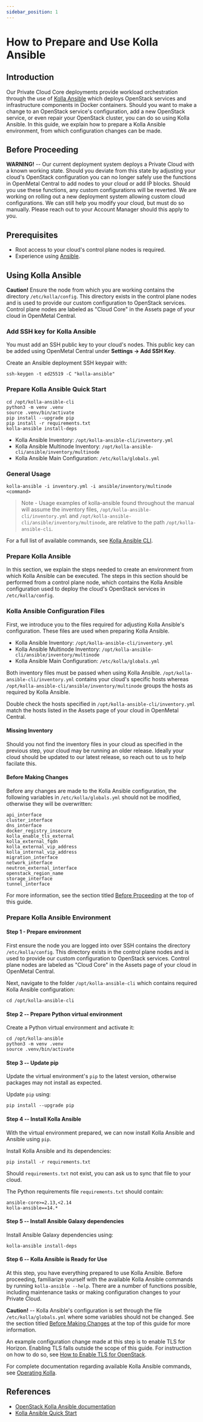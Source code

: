 ```yaml
---
sidebar_position: 1
---
```

# How to Prepare and Use Kolla Ansible

## Introduction

Our Private Cloud Core deployments provide workload orchestration
through the use of [Kolla
Ansible](https://github.com/openstack/kolla-ansible) which deploys
OpenStack services and infrastructure components in Docker containers.
Should you want to make a change to an OpenStack service's
configuration, add a new OpenStack service, or even repair your
OpenStack cluster, you can do so using Kolla Ansible. In this guide, we
explain how to prepare a Kolla Ansible environment, from which
configuration changes can be made.

## Before Proceeding

**WARNING\!** -- Our current deployment system deploys a Private Cloud
with a known working state. Should you deviate from this state by
adjusting your cloud's OpenStack configuration you can no longer safely
use the functions in OpenMetal Central to add nodes to your cloud or add
IP blocks. Should you use these functions, any custom configurations
will be reverted. We are working on rolling out a new deployment system
allowing custom cloud configurations. We can still help you modify your
cloud, but must do so manually. Please reach out to your Account Manager
should this apply to you.

## Prerequisites

- Root access to your cloud's control plane nodes is required.
- Experience using [Ansible](https://www.ansible.com/).

## Using Kolla Ansible

**Caution\!** Ensure the node from which you are working contains the
directory `/etc/kolla/config`. This directory exists in the control plane nodes
and is used to provide our custom configuration to OpenStack services. Control
plane nodes are labeled as "Cloud Core" in the Assets page of your cloud in
OpenMetal Central.

### Add SSH key for Kolla Ansible

You must add an SSH public key to your cloud's nodes. This public key can be added
using OpenMetal Central under **Settings -> Add SSH Key**.

Create an Ansible deployment SSH keypair with:

    ssh-keygen -t ed25519 -C "kolla-ansible"

### Prepare Kolla Ansible Quick Start

    cd /opt/kolla-ansible-cli
    python3 -m venv .venv
    source .venv/bin/activate
    pip install --upgrade pip
    pip install -r requirements.txt
    kolla-ansible install-deps

- Kolla Ansible Inventory: `/opt/kolla-ansible-cli/inventory.yml`
- Kolla Ansible Multinode Inventory: `/opt/kolla-ansible-cli/ansible/inventory/multinode`
- Kolla Ansible Main Configuration: `/etc/kolla/globals.yml`

### General Usage

    kolla-ansible -i inventory.yml -i ansible/inventory/multinode <command>

> Note - Usage examples of kolla-ansible found throughout the manual will assume
the inventory files, `/opt/kolla-ansible-cli/inventory.yml` and
`/opt/kolla-ansible-cli/ansible/inventory/multinode`, are relative to the path
`/opt/kolla-ansible-cli`.

For a full list of available commands, see [Kolla Ansible CLI](https://docs.openstack.org/kolla-ansible/2023.2/user/operating-kolla.html#kolla-ansible-cli).

### Prepare Kolla Ansible

In this section, we explain the steps needed to create an environment from which
Kolla Ansible can be executed. The steps in this section should be performed
from a control plane node, which contains the Kolla Ansible configuration used
to deploy the cloud's OpenStack services in `/etc/kolla/config`.

### Kolla Ansible Configuration Files

First, we introduce you to the files required for adjusting Kolla
Ansible's configuration. These files are used when preparing Kolla
Ansible.

- Kolla Ansible Inventory: `/opt/kolla-ansible-cli/inventory.yml`
- Kolla Ansible Multinode Inventory: `/opt/kolla-ansible-cli/ansible/inventory/multinode`
- Kolla Ansible Main Configuration: `/etc/kolla/globals.yml`

Both inventory files must be passed when using Kolla Ansible.
`/opt/kolla-ansible-cli/inventory.yml` contains your cloud's specific hosts
whereas `/opt/kolla-ansible-cli/ansible/inventory/multinode` groups the hosts as
required by Kolla Ansible.

Double check the hosts specified in `/opt/kolla-ansible-cli/inventory.yml`
match the hosts listed in the Assets page of your cloud in OpenMetal Central.

#### Missing Inventory

Should you not find the inventory files in your cloud as specified in the
previous step, your cloud may be running an older release. Ideally your cloud
should be updated to our latest release, so reach out to us to help facilate
this.

#### Before Making Changes

Before any changes are made to the Kolla Ansible configuration, the
following variables in `/etc/kolla/globals.yml` should not be modified,
otherwise they will be overwritten:

    api_interface
    cluster_interface
    dns_interface
    docker_registry_insecure
    kolla_enable_tls_external
    kolla_external_fqdn
    kolla_external_vip_address
    kolla_internal_vip_address
    migration_interface
    network_interface
    neutron_external_interface
    openstack_region_name
    storage_interface
    tunnel_interface

For more information, see the section titled [Before
Proceeding](#before-proceeding) at the top of this guide.

### Prepare Kolla Ansible Environment

#### **Step 1** - Prepare environment

First ensure the node you are logged into over SSH contains the
directory `/etc/kolla/config`. This directory exists in the control plane nodes
and is used to provide our custom configuration to OpenStack services. Control
plane nodes are labeled as "Cloud Core" in the Assets page of your cloud in
OpenMetal Central.

Next, navigate to the folder `/opt/kolla-ansible-cli` which contains required
Kolla Ansible configuration:

    cd /opt/kolla-ansible-cli

#### **Step 2** -- Prepare Python virtual environment

Create a Python virtual environment and activate it:

    cd /opt/kolla-ansible
    python3 -m venv .venv
    source .venv/bin/activate

#### **Step 3** -- Update pip

Update the virtual environment's `pip` to the latest version, otherwise
packages may not install as expected.

Update `pip` using:

    pip install --upgrade pip

#### **Step 4** -- Install Kolla Ansible

With the virtual environment prepared, we can now install Kolla Ansible
and Ansible using `pip`.

Install Kolla Ansible and its dependencies:

    pip install -r requirements.txt

Should `requirements.txt` not exist, you can ask us to sync that file to your
cloud.

The Python requirements file `requirements.txt` should contain:

    ansible-core>=2.13,<2.14
    kolla-ansible==14.*

#### **Step 5** -- Install Ansible Galaxy dependencies

Install Ansible Galaxy dependencies using:

    kolla-ansible install-deps

#### **Step 6** -- Kolla Ansible is Ready for Use

At this step, you have everything prepared to use Kolla Ansible. Before
proceeding, familiarize yourself with the available Kolla Ansible
commands by running `kolla-ansible --help`. There are a number of
functions possible, including maintenance tasks or making configuration
changes to your Private Cloud.

**Caution\!** -- Kolla Ansible's configuration is set through the file
`/etc/kolla/globals.yml` where some variables should not be changed. See
the section titled [Before Making
Changes](prepare-kolla-ansible#before-making-changes)
at the top of this guide for more information.

An example configuration change made at this step is to enable TLS for
Horizon. Enabling TLS falls outside the scope of this guide. For
instruction on how to do so, see [How to Enable TLS for
OpenStack](enable-tls).

For complete documentation regarding available Kolla Ansible commands,
see [Operating
Kolla](https://docs.openstack.org/kolla-ansible/yoga/user/operating-kolla.html).

## References

- [OpenStack Kolla Ansible
    documentation](https://docs.openstack.org/kolla-ansible/yoga/)
- [Kolla Ansible Quick
    Start](https://docs.openstack.org/kolla-ansible/yoga/user/quickstart.html)
